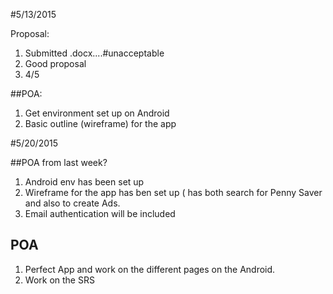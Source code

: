 #5/13/2015	

Proposal:

1. Submitted .docx....#unacceptable
2. Good proposal
3. 4/5

##POA:

1. Get environment set up on Android
2. Basic outline (wireframe) for the app 

#5/20/2015

##POA from last week?

1. Android env has been set up
2. Wireframe for the app has ben set up ( has both search for Penny Saver and also to create Ads.
3. Email authentication will be included

## POA

1. Perfect App and work on the different pages on the Android.
2. Work on the SRS

